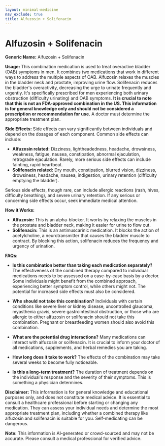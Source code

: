 ```yaml
---
layout: minimal-medicine
nav_exclude: true
title: Alfuzosin + Solifenacin
---
```


# Alfuzosin + Solifenacin

**Generic Name:** Alfuzosin + Solifenacin

**Usage:** This combination medication is used to treat overactive bladder (OAB) symptoms in men.  It combines two medications that work in different ways to address the multiple aspects of OAB.  Alfuzosin relaxes the muscles in the bladder neck and prostate, improving urine flow. Solifenacin reduces the bladder's overactivity, decreasing the urge to urinate frequently and urgently.  It's specifically prescribed for men experiencing both urinary obstruction (difficulty urinating) and OAB symptoms.  **It is crucial to note that this is not an FDA-approved combination in the US.  This information is for general knowledge only and should not be considered a prescription or recommendation for use.**  A doctor must determine the appropriate treatment plan.

**Side Effects:**  Side effects can vary significantly between individuals and depend on the dosages of each component. Common side effects can include:

* **Alfuzosin related:** Dizziness, lightheadedness, headache, drowsiness, weakness, fatigue, nausea, constipation, abnormal ejaculation, retrograde ejaculation.  Rarely, more serious side effects can include fainting, rapid heartbeat.
* **Solifenacin related:** Dry mouth, constipation, blurred vision, dizziness, drowsiness, headache, nausea, indigestion, urinary retention (difficulty emptying the bladder).

Serious side effects, though rare, can include allergic reactions (rash, hives, difficulty breathing), and severe urinary retention.  If any serious or concerning side effects occur, seek immediate medical attention.


**How it Works:**

* **Alfuzosin:** This is an alpha-blocker.  It works by relaxing the muscles in the prostate and bladder neck, making it easier for urine to flow out.
* **Solifenacin:** This is an antimuscarinic medication.  It blocks the action of acetylcholine, a neurotransmitter that causes the bladder muscle to contract. By blocking this action, solifenacin reduces the frequency and urgency of urination.


**FAQs:**

* **Is this combination better than taking each medication separately?** The effectiveness of the combined therapy compared to individual medications needs to be assessed on a case-by-case basis by a doctor. Some individuals might benefit from the combined approach, experiencing better symptom control, while others might not. The potential for increased side effects must also be considered.

* **Who should not take this combination?** Individuals with certain conditions like severe liver or kidney disease, uncontrolled glaucoma, myasthenia gravis, severe gastrointestinal obstruction, or those who are allergic to either alfuzosin or solifenacin should not take this combination.  Pregnant or breastfeeding women should also avoid this combination.

* **What are the potential drug interactions?**  Many medications can interact with alfuzosin or solifenacin.  It is crucial to inform your doctor of all medications, supplements, and herbal remedies you are taking.

* **How long does it take to work?**  The effects of the combination may take several weeks to become fully noticeable.

* **Is this a long-term treatment?**  The duration of treatment depends on the individual's response and the severity of their symptoms.  This is something a physician determines.


**Disclaimer:** This information is for general knowledge and educational purposes only, and does not constitute medical advice.  It is essential to consult a healthcare professional before starting or changing any medication.  They can assess your individual needs and determine the most appropriate treatment plan, including whether a combined therapy like alfuzosin and solifenacin is suitable for you.  Self-medicating can be dangerous.


**Note:** This information is AI-generated or crowd-sourced and may not be accurate. Please consult a medical professional for verified advice.